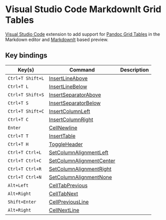 # Visual Studio Code MarkdownIt Grid Tables

[Visual Studio Code](https://code.visualstudio.com/) extension to add support for [Pandoc Grid Tables](https://pandoc.org/MANUAL.html#tables) in the Markdown editor and [MarkdownIt](https://github.com/markdown-it/markdown-it) based preview.

## Key bindings

Key(s)|Command|Description
---|---|---
`Ctrl+T Shift+L`|[InsertLineAbove](src/commands/InsertLineCommand.ts)|
`Ctrl+T L`|[InsertLineBelow](src/commands/InsertLineCommand.ts)|
`Ctrl+T Shift+S`|[InsertSeparatorAbove](src/commands/InsertSeparatorCommand.ts)|
`Ctrl+T S`|[InsertSeparatorBelow](src/commands/InsertSeparatorCommand.ts)|
`Ctrl+T Shift+C`|[InsertColumnLeft](src/commands/InsertColumnCommand.ts)|
`Ctrl+T C`|[InsertColumnRight](src/commands/InsertColumnCommand.ts)|
`Enter`|[CellNewline](src/commands/CellNewlineCommand.ts)|
`Ctrl+T T`|[InsertTable](src/commands/InsertTableCommand.ts)|
`Ctrl+T H`|[ToggleHeader](src/commands/ToggleHeaderCommand.ts)|
`Ctrl+T Ctrl+L`|[SetColumnAlignmentLeft](src/commands/SetColumnAlignmentCommand.ts)|
`Ctrl+T Ctrl+C`|[SetColumnAlignmentCenter](src/commands/SetColumnAlignmentCommand.ts)|
`Ctrl+T Ctrl+R`|[SetColumnAlignmentRight](src/commands/SetColumnAlignmentCommand.ts)|
`Ctrl+T Ctrl+N`|[SetColumnAlignmentNone](src/commands/SetColumnAlignmentCommand.ts)|
`Alt+Left`|[CellTabPrevious](src/commands/CellTabCommand.ts)|
`Alt+Right`|[CellTabNext](src/commands/CellTabCommand.ts)|
`Shift+Enter`|[CellPreviousLine](src/commands/CellMoveLineCommand.ts)|
`Alt+Right`|[CellNextLine](src/commands/CellMoveLineCommand.ts)|
